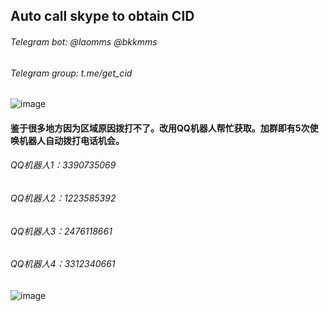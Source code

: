 ## Auto call skype to obtain CID    

###### Telegram bot: @laomms   @bkkmms    
###### Telegram group: t.me/get_cid    
![image](https://github.com/laomms/AutoCallCID/blob/laomms/tg.png)    


#### 鉴于很多地方因为区域原因拨打不了。改用QQ机器人帮忙获取。加群即有5次使唤机器人自动拨打电话机会。

###### QQ机器人1：3390735069  
###### QQ机器人2：1223585392  
###### QQ机器人3：2476118661  
###### QQ机器人4：3312340661  



![image](https://github.com/laomms/AutoCallCID/blob/laomms/pic.png)    




